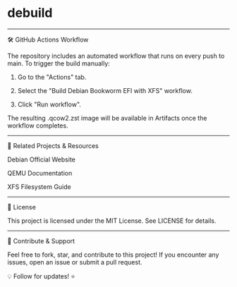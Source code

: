 # debuild
---


🛠️ GitHub Actions Workflow

The repository includes an automated workflow that runs on every push to main.
To trigger the build manually:

1. Go to the "Actions" tab.


2. Select the "Build Debian Bookworm EFI with XFS" workflow.


3. Click "Run workflow".



The resulting .qcow2.zst image will be available in Artifacts once the workflow completes.


---

🔗 Related Projects & Resources

Debian Official Website

QEMU Documentation

XFS Filesystem Guide



---

📜 License

This project is licensed under the MIT License. See LICENSE for details.


---

📣 Contribute & Support

Feel free to fork, star, and contribute to this project! If you encounter any issues, open an issue or submit a pull request.

💡 Follow for updates! ⭐
